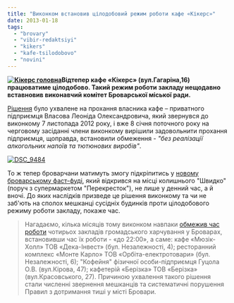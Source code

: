 ```yaml
---
title: "Виконком встановив цілодобовий режим роботи кафе «Кікерс»"
date: 2013-01-18
tags: 
  - "brovary"
  - "vibir-redaktsiyi"
  - "kikers"
  - "kafe-tsilodobovo"
  - "novini"
---
```


**[![](https://mpz.brovary.org/wp-content/uploads/2013/01/Kikers-golovna.jpg "Кікерс головна")](https://mpz.brovary.org/wp-content/uploads/2013/01/Kikers-golovna.jpg)Відтепер кафе «Кікерс» (вул.Гагаріна,16) працюватиме цілодобово. Такий режим роботи закладу нещодавно вставновив виконавчий комітет Броварської міської ради.**

[Рішення](http://docs.pravo-znaty.org.ua/p6508/08.01.2013/12) було ухвалене на прохання власника кафе – приватного підприємця Власова Леоніда Олександровича, який звернувся до виконкому 7 листопада 2012 року, і вже 8 січня поточного року на черговому засіданні члени виконкому вирішили задовольнити прохання підприємця, щоправда, встановили обмеження - _"без реалізації алкогольних напоїв та тютюнових виробів"_.

[![](https://mpz.brovary.org/wp-content/uploads/2013/01/DSC_9484.jpg "DSC_9484")](https://mpz.brovary.org/wp-content/uploads/2013/01/DSC_9484.jpg)

То ж тепер броварчани матимуть змогу підкріпитись у [новому броварському фаст-фуді](http://afisha-brovary.net/index.php?option=com_zoo&task=item&item_id=3878&Itemid=112), який відкрився на місці колишнього "Швидко" (поруч з супермаркетом "Перекресток"), не лише у денний час, а й вночі. До яких наслідків призведе це рішення виконкому та чи не заб'ють на сполох мешканці сусідніх будинків проти цілодобового режиму роботи закладу, покаже час.

> Нагадаємо, кілька місяців тому виконком навпаки [обмежив час роботи](https://mpz.brovary.org/u-brovarah-obmezheno-rezhim-roboti-nichnih-zakladiv/) чотирьох закладів громадського харчування у Броварах, встановивши час їх роботи - «до 22:00», а саме: кафе «Мюзік-Холл» ТОВ «Дека-Інвест» (бул. Незалежності, 4); ресторанний комплекс «Монте Карло» ТОВ «Орбіта-електротовари» (бул. Незалежності, 6); "Кофейня" фізичної особи-підприємця Гуцола О.В. (вул.Кірова, 47); кафетерій «Берізка» ТОВ «Берізка» (вул.Красовського, 27). Причиною ухвалення такого рішення стали численні звернення мешканців та систематичні порушення Правил з дотримання тиші у місті Бровари.
